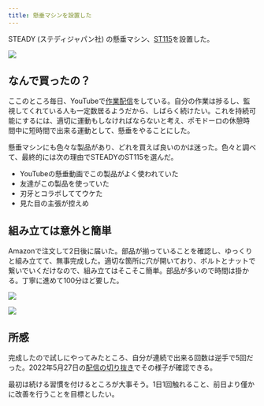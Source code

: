 ```yaml
---
title: 懸垂マシンを設置した
---
```

STEADY (ステディジャパン社) の懸垂マシン、[ST115](https://www.amazon.co.jp/dp/B09K3QQBKH)を設置した。

![](https://lh3.googleusercontent.com/4yxcXW0B3pNYGOPK4c8D1XXCU5COHjKQdVis0lMB7ldivU8aL0uGe9ki13uLQ5wS0n_MLGU0_d8PBxpMcs79Ojzqjv7NxBGIamNNxtWZDBy9aL7WLi0nWDjC7Wrp_dh_eBE-_YQrXln5MX7wULQl5JEfeeUyWqoA2TfZMFDbbPm4aMjylMmEw-53)

なんで買ったの？
--------

ここのところ毎日、YouTubeで[作業配信](https://www.youtube.com/c/r7kamura)をしている。自分の作業は捗るし、監視してくれている人も一定数居るようだから、しばらく続けたい。これを持続可能にするには、適切に運動もしなければならないと考え、ポモドーロの休憩時間中に短時間で出来る運動として、懸垂をやることにした。

懸垂マシンにも色々な製品があり、どれを買えば良いのかは迷った。色々と調べて、最終的には次の理由でSTEADYのST115を選んだ。

*   YouTubeの懸垂動画でこの製品がよく使われていた
*   友達がこの製品を使っていた
*   刃牙とコラボしててウケた
*   見た目の主張が控えめ

組み立ては意外と簡単
----------

Amazonで注文して2日後に届いた。部品が揃っていることを確認し、ゆっくりと組み立てて、無事完成した。適切な箇所に穴が開いており、ボルトとナットで繋いでいくだけなので、組み立てはそこそこ簡単。部品が多いので時間は掛かる。丁寧に進めて100分ほど要した。

![](https://lh5.googleusercontent.com/iEY-hmbCKGP_ul81yIL_xVpqGeZhhz5TTFGgedKEdKVwpbLa-joOsqq5pDbomycaoUkNPpQDXUeL7LmBGkx87azN0Qef2eRcRhIkwUaMBdZb6xWdUGtI5pN0lj01BbBpFE4wiKomOehxznGwp_nyhUZQZQLCETBbkO7Rtcs5NP_CcXXvO5Bz_G-6)

![](https://lh4.googleusercontent.com/-SQoPKnJ1RtAxbT2M3WgXoWHUW6euARF4R-S_j3BjmITGnm24fZUUDJX9JN8eIMt_tOM13lrqGIHK8UQWQyYQe9K-MXTpri6pDT8U40PBQYFbIOaux14dYL-yXeBOfSYoihMc6lmKA2xEUgQ-T07AD3Bv0FnRz-0VmfpA8Co8mnTk71es98GO9aW)

所感
--

完成したので試しにやってみたところ、自分が連続で出来る回数は逆手で5回だった。2022年5月27日の[配信の切り抜き](https://www.youtube.com/clip/Ugkxy2NXpdlfZF0kT9s-MoCOrbB1wpWEryK9)でその様子が確認できる。

最初は続ける習慣を付けるところが大事そう。1日1回触れること、前日より僅かに改善を行うことを目標としたい。
